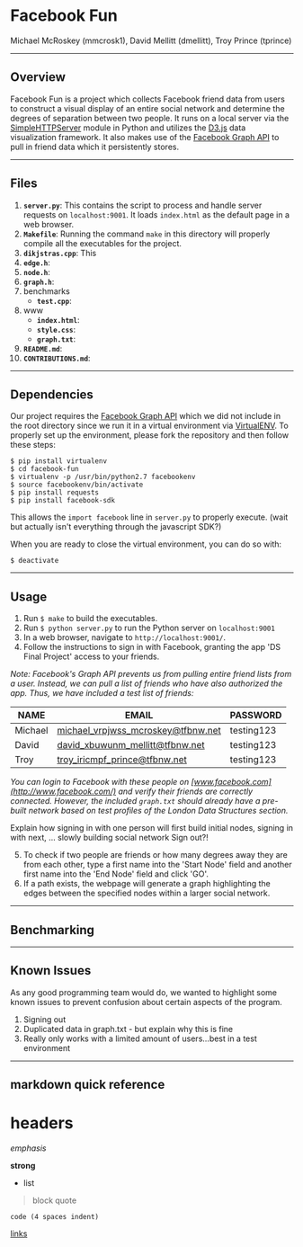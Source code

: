 # Facebook Fun
Michael McRoskey (mmcrosk1), David Mellitt (dmellitt), Troy Prince (tprince)

----
## Overview
Facebook Fun is a project which collects Facebook friend data from users to construct a visual display of an entire social network and determine the degrees of separation between two people. It runs on a local server via the [SimpleHTTPServer](https://docs.python.org/2/library/simplehttpserver.html) module in Python and utilizes the [D3.js](https://d3js.org/) data visualization framework. It also makes use of the [Facebook Graph API](https://developers.facebook.com/docs/graph-api) to pull in friend data which it persistently stores.

----
## Files
1. **`server.py`**: This contains the script to process and handle server requests on `localhost:9001`. It loads `index.html` as the default page in a web browser.
2. **`Makefile`**: Running the command `make` in this directory will properly compile all the executables for the project.
3. **`dikjstras.cpp`**: This 
4. **`edge.h`**:
5. **`node.h`**:
6. **`graph.h`**:
7. benchmarks
	* **`test.cpp`**:
8. www
	* **`index.html`**:
	* **`style.css`**:
	* **`graph.txt`**:
9. **`README.md`**:
10. **`CONTRIBUTIONS.md`**: 


----
## Dependencies
Our project requires the [Facebook Graph API](https://developers.facebook.com/docs/graph-api) which we did not include in the root directory since we run it in a virtual environment via [VirtualENV](http://docs.python-guide.org/en/latest/dev/virtualenvs/). To properly set up the environment, please fork the repository and then follow these steps:

	$ pip install virtualenv
	$ cd facebook-fun
	$ virtualenv -p /usr/bin/python2.7 facebookenv
	$ source facebookenv/bin/activate
	$ pip install requests
	$ pip install facebook-sdk

This allows the `import facebook` line in `server.py` to properly execute. (wait but actually isn't everything through the javascript SDK?) 

When you are ready to close the virtual environment, you can do so with:

	$ deactivate


----
## Usage
1. Run `$ make` to build the executables.
2. Run `$ python server.py` to run the Python server on `localhost:9001`
3. In a web browser, navigate to `http://localhost:9001/`.
4. Follow the instructions to sign in with Facebook, granting the app 'DS Final Project' access to your friends.

*Note: Facebook's Graph API prevents us from pulling entire friend lists from a user. Instead, we can pull a list of friends who have also authorized the app. Thus, we have included a test list of friends:*

| NAME     | EMAIL                                | PASSWORD    |
|----------|--------------------------------------|-------------|
| Michael  | michael_vrpjwss_mcroskey@tfbnw.net   | testing123  |
| David    | david_xbuwunm_mellitt@tfbnw.net      | testing123  |
| Troy     | troy_iricmpf_prince@tfbnw.net        | testing123  |

*You can login to Facebook with these people on [www.facebook.com](http://www.facebook.com/) and verify their friends are correctly connected. However, the included `graph.txt` should already have a pre-built network based on test profiles of the London Data Structures section.*

Explain how signing in with one person will first build initial nodes, signing in with next, ... slowly building social network
Sign out?!

5. To check if two people are friends or how many degrees away they are from each other, type a first name into the 'Start Node' field and another first name into the 'End Node' field and click 'GO'.
6. If a path exists, the webpage will generate a graph highlighting the edges between the specified nodes within a larger social network.

----
## Benchmarking


----
## Known Issues
As any good programming team would do, we wanted to highlight some known issues to prevent confusion about certain aspects of the program.

1. Signing out
2. Duplicated data in graph.txt - but explain why this is fine
3. Really only works with a limited amount of users...best in a test environment


----
## markdown quick reference
# headers

*emphasis*

**strong**

* list

>block quote

	code (4 spaces indent)
[links](http://wikipedia.org)
